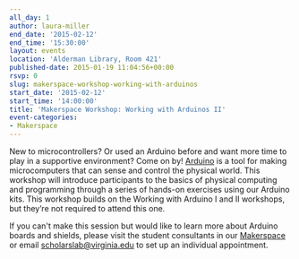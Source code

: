 ```yaml
---
all_day: 1
author: laura-miller
end_date: '2015-02-12'
end_time: '15:30:00'
layout: events
location: 'Alderman Library, Room 421'
published-date: 2015-01-19 11:04:56+00:00
rsvp: 0
slug: makerspace-workshop-working-with-arduinos
start_date: '2015-02-12'
start_time: '14:00:00'
title: 'Makerspace Workshop: Working with Arduinos II'
event-categories:
- Makerspace
---
```


New to microcontrollers? Or used an Arduino before and want more time to play in a supportive environment? Come on by! [Arduino](http://arduino.cc) is a tool for making microcomputers that can sense and control the physical world. This workshop will introduce participants to the basics of physical computing and programming through a series of hands-on exercises using our Arduino kits. This workshop builds on the Working with Arduino I and II workshops, but they’re not required to attend this one.

If you can't make this session but would like to learn more about Arduino boards and shields, please visit the student consultants in our [Makerspace](http://scholarslab.org/makerspace/) or email [scholarslab@virginia.edu](mailto:scholarslab@virginia.edu) to set up an individual appointment.
